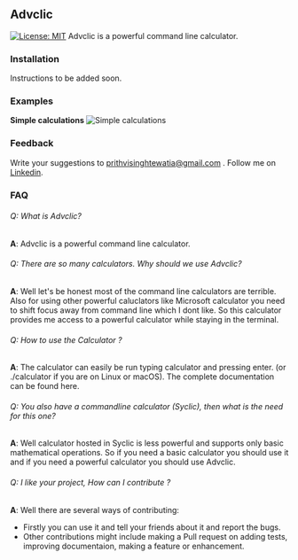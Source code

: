 ## Advclic
[![License: MIT](https://img.shields.io/badge/License-MIT-yellow.svg)](https://opensource.org/licenses/MIT)
Advclic is a powerful command line calculator.  

### Installation

Instructions to be added soon.  

### Examples

**Simple calculations**
![Simple calculations](https://github.com/prithvitewatia/Advclic/blob/main/docs_imgs/Advclic_ex1.png)

### Feedback

Write your suggestions to prithvisinghtewatia@gmail.com .
Follow me on [Linkedin](https://www.linkedin.com/in/prithvi-singh-tewatia-0161b5171/).

### FAQ
###### Q: What is Advclic?  
**A**: Advclic is a powerful command line calculator.  

###### Q: There are so many calculators. Why should we use Advclic?  
**A**: Well let's be honest most of the command line calculators are terrible.
Also for using other powerful caluclators like Microsoft calculator you need to
shift focus away from command line which I dont like. So this calculator provides 
me access to a powerful calculator while staying in the terminal.

###### Q: How to use the Calculator ?
**A**: The calculator can easily be run typing calculator and pressing enter.
(or ./calculator if you are on Linux or macOS). The complete documentation can be
found here.

###### Q: You also have a commandline calculator (Syclic), then what is the need for this one?
**A**: Well calculator hosted in Syclic is less powerful and supports only basic mathematical operations.
So if you need a basic calculator you should use it and if you need a powerful calculator you should use Advclic.

###### Q: I like your project, How can I contribute ?
**A**: Well there are several ways of contributing:
- Firstly you can use it and tell your friends about it and report the bugs.
- Other contributions might include making a Pull request on adding tests, improving documentaion,
  making a feature or enhancement.
